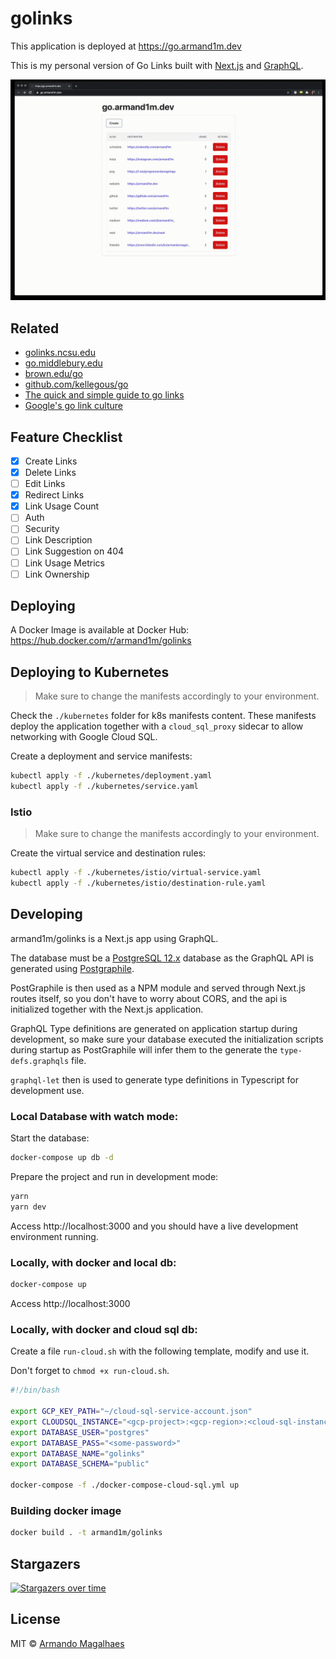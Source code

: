# golinks

This application is deployed at https://go.armand1m.dev

This is my personal version of Go Links built with [Next.js](https://nextjs.org/) and [GraphQL](http://graphql.org/).

<div style="max-width: 700px">
  <img src="./.github/redirect.gif?raw=true">
</div>

## Related

 - [golinks.ncsu.edu](https://golinks.ncsu.edu/)
 - [go.middlebury.edu](http://go.middlebury.edu/)
 - [brown.edu/go](https://ithelp.brown.edu/kb/articles/create-a-go-link-shortened-brown-url)
 - [github.com/kellegous/go](https://github.com/kellegous/go)
 - [The quick and simple guide to go links](https://www.trot.to/go-links)
 - [Google's go link culture](https://yiou.me/blog/posts/google-go-link)

## Feature Checklist

- [x] Create Links
- [x] Delete Links
- [ ] Edit Links
- [x] Redirect Links
- [x] Link Usage Count
- [ ] Auth
- [ ] Security
- [ ] Link Description
- [ ] Link Suggestion on 404
- [ ] Link Usage Metrics
- [ ] Link Ownership

## Deploying

A Docker Image is available at Docker Hub: https://hub.docker.com/r/armand1m/golinks

## Deploying to Kubernetes

> Make sure to change the manifests accordingly to your environment.

Check the `./kubernetes` folder for k8s manifests content.
These manifests deploy the application together with a `cloud_sql_proxy` sidecar to allow networking with Google Cloud SQL.

Create a deployment and service manifests:

```sh
kubectl apply -f ./kubernetes/deployment.yaml
kubectl apply -f ./kubernetes/service.yaml
```

### Istio

> Make sure to change the manifests accordingly to your environment.

Create the virtual service and destination rules:

```sh
kubectl apply -f ./kubernetes/istio/virtual-service.yaml
kubectl apply -f ./kubernetes/istio/destination-rule.yaml
```

## Developing

armand1m/golinks is a Next.js app using GraphQL.

The database must be a [PostgreSQL 12.x](http://postgresql.org/) database as the GraphQL API is generated using [Postgraphile](https://www.graphile.org/postgraphile/). 

PostGraphile is then used as a NPM module and served through Next.js routes itself, so you don't have to worry about CORS, and the api is initialized together with the Next.js application.

GraphQL Type definitions are generated on application startup during development, so make sure your database executed the initialization scripts during startup as PostGraphile will infer them to the generate the `type-defs.graphqls` file. 

`graphql-let` then is used to generate type definitions in Typescript for development use.

### Local Database with watch mode:

Start the database:

```sh
docker-compose up db -d
```

Prepare the project and run in development mode:

```sh
yarn
yarn dev
```

Access http://localhost:3000 and you should have a live
development environment running.

### Locally, with docker and local db:

```sh
docker-compose up
```

Access http://localhost:3000

### Locally, with docker and cloud sql db:

Create a file `run-cloud.sh` with the following template, modify and use it.

Don't forget to `chmod +x run-cloud.sh`.

```sh
#!/bin/bash

export GCP_KEY_PATH="~/cloud-sql-service-account.json"
export CLOUDSQL_INSTANCE="<gcp-project>:<gcp-region>:<cloud-sql-instance-name>=tcp:0.0.0.0:5432"
export DATABASE_USER="postgres"
export DATABASE_PASS="<some-password>"
export DATABASE_NAME="golinks"
export DATABASE_SCHEMA="public"

docker-compose -f ./docker-compose-cloud-sql.yml up
```

### Building docker image

```sh
docker build . -t armand1m/golinks
```

## Stargazers

[![Stargazers over time](https://starchart.cc/armand1m/golinks.svg)](https://starchart.cc/armand1m/golinks)

## License

MIT © [Armando Magalhaes](https://github.com/armand1m)
